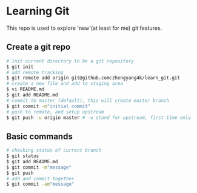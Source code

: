 Learning Git
===

This repo is used to explore 'new'(at least for me) git features.


## Create a git repo

```bash
# init current directory to be a git repository
$ git init
# add remote tracking
$ git remote add origin git@github.com:zhengyang4k/learn_git.git
# create a new file and add to staging area
$ vi README.md
$ git add README.md
# commit to master (default), this will create master branch
$ git commit -m"initial commit"
# push to remote, and setup upstream
$ git push -u origin master # -u stand for upstream, first time only
```

## Basic commands
```bash
# checking status of current branch
$ git status
$ git add README.md
$ git commit -m"message"
$ git push
# add and commit together
$ git commit -am"message"
```
